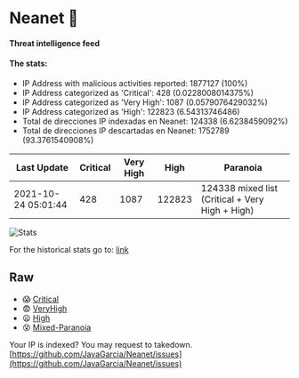 # Neanet :hocho:
#### Threat intelligence feed
#### The stats:

- IP Address with malicious activities reported: 1877127 (100%)
- IP Address categorized as 'Critical':  428 (0.0228008014375%)
- IP Address categorized as 'Very High':  1087 (0.0579076429032%)
- IP Address categorized as 'High':  122823 (6.54313746486)
- Total de direcciones IP indexadas en Neanet:  124338 (6.6238459092%)
- Total de direcciones IP descartadas en Neanet:  1752789 (93.3761540908%)

| Last Update | Critical | Very High | High | Paranoia |
| --- | --- | --- | --- | --- |
| 2021-10-24 05:01:44 | 428 | 1087 | 122823 | 124338 mixed list (Critical + Very High + High)|

![Stats](https://docs.google.com/spreadsheets/d/e/2PACX-1vSnaNMIXVabIpDJjufMlzH7poXnshF3mgd8Is1g9ytUEzVsP5my4Trn8f-xkoLLQ38xpL3HtmUexLo6/pubchart?oid=501124687&format=image)

For the historical stats go to: [link](/stats.csv)
## Raw
- :scream: [Critical](https://raw.githubusercontent.com/JavaGarcia/Neanet/master/blacklists/neanet_critical.txt)
- :fearful: [VeryHigh](https://raw.githubusercontent.com/JavaGarcia/Neanet/master/blacklists/neanet_veryHigh.txtt)
- :frowning: [High](https://raw.githubusercontent.com/JavaGarcia/Neanet/master/blacklists/neanet_high.txt)
- :dizzy_face: [Mixed-Paranoia](https://raw.githubusercontent.com/JavaGarcia/Neanet/master/blacklists/neanet_all.txt)


Your IP is indexed? You may request to takedown. [https://github.com/JavaGarcia/Neanet/issues](https://github.com/JavaGarcia/Neanet/issues)














































































































































































































































































































































































































































































































































































































































































































































































































































































































































































































































































































































































































































































































































































































































































































































































































































































































































































































































































































































































































































































































































































































































































































































































































































































































































































































































































































































































































































































































































































































































































































































































































































































































































































































































































































































































































































































































































































































































































































































































































































































































































































































































































































































































































































































































































































































































































































































































































































































































































































































































































































































































































































































































































































































































































































































































































































































































































































































































































































































































































































































































































































































































































































































































































































































































































































































































































































































































































































































































































































































































































































































































































































































































































































































































































































































































































































































































































































































































































































































































































































































































































































































































































































































































































































































































































































































































































































































































































































































































































































































































































































































































































































































































































































































































































































































































































































































































































































































































